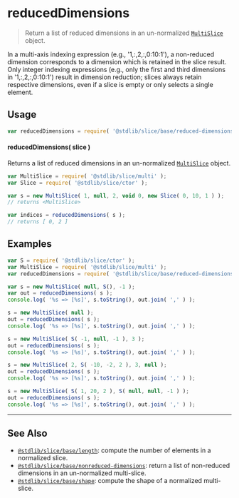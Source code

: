 <!--

@license Apache-2.0

Copyright (c) 2023 The Stdlib Authors.

Licensed under the Apache License, Version 2.0 (the "License");
you may not use this file except in compliance with the License.
You may obtain a copy of the License at

   http://www.apache.org/licenses/LICENSE-2.0

Unless required by applicable law or agreed to in writing, software
distributed under the License is distributed on an "AS IS" BASIS,
WITHOUT WARRANTIES OR CONDITIONS OF ANY KIND, either express or implied.
See the License for the specific language governing permissions and
limitations under the License.

-->

# reducedDimensions

> Return a list of reduced dimensions in an un-normalized [`MultiSlice`][@stdlib/slice/multi] object.

<!-- Section to include introductory text. Make sure to keep an empty line after the intro `section` element and another before the `/section` close. -->

<section class="intro">

In a multi-axis indexing expression (e.g., '1,:,2,:,0:10:1'), a non-reduced dimension corresponds to a dimension which is retained in the slice result. Only integer indexing expressions (e.g., only the first and third dimensions in '1,:,2,:,0:10:1') result in dimension reduction; slices always retain respective dimensions, even if a slice is empty or only selects a single element.

</section>

<!-- /.intro -->

<!-- Package usage documentation. -->

<section class="usage">

## Usage

```javascript
var reducedDimensions = require( '@stdlib/slice/base/reduced-dimensions' );
```

<a name="main"></a>

#### reducedDimensions( slice )

Returns a list of reduced dimensions in an un-normalized [`MultiSlice`][@stdlib/slice/multi] object.

```javascript
var MultiSlice = require( '@stdlib/slice/multi' );
var Slice = require( '@stdlib/slice/ctor' );

var s = new MultiSlice( 1, null, 2, void 0, new Slice( 0, 10, 1 ) );
// returns <MultiSlice>

var indices = reducedDimensions( s );
// returns [ 0, 2 ]
```

</section>

<!-- /.usage -->

<!-- Package usage notes. Make sure to keep an empty line after the `section` element and another before the `/section` close. -->

<section class="notes">

</section>

<!-- /.notes -->

<!-- Package usage examples. -->

<section class="examples">

## Examples

<!-- eslint no-undef: "error" -->

<!-- eslint-disable new-cap -->

```javascript
var S = require( '@stdlib/slice/ctor' );
var MultiSlice = require( '@stdlib/slice/multi' );
var reducedDimensions = require( '@stdlib/slice/base/reduced-dimensions' );

var s = new MultiSlice( null, S(), -1 );
var out = reducedDimensions( s );
console.log( '%s => [%s]', s.toString(), out.join( ',' ) );

s = new MultiSlice( null );
out = reducedDimensions( s );
console.log( '%s => [%s]', s.toString(), out.join( ',' ) );

s = new MultiSlice( S( -1, null, -1 ), 3 );
out = reducedDimensions( s );
console.log( '%s => [%s]', s.toString(), out.join( ',' ) );

s = new MultiSlice( 2, S( -10, -2, 2 ), 3, null );
out = reducedDimensions( s );
console.log( '%s => [%s]', s.toString(), out.join( ',' ) );

s = new MultiSlice( S( 1, 20, 2 ), S( null, null, -1 ) );
out = reducedDimensions( s );
console.log( '%s => [%s]', s.toString(), out.join( ',' ) );
```

</section>

<!-- /.examples -->

<!-- Section to include cited references. If references are included, add a horizontal rule *before* the section. Make sure to keep an empty line after the `section` element and another before the `/section` close. -->

<section class="references">

</section>

<!-- /.references -->

<!-- Section for related `stdlib` packages. Do not manually edit this section, as it is automatically populated. -->

<section class="related">

* * *

## See Also

-   <span class="package-name">[`@stdlib/slice/base/length`][@stdlib/slice/base/length]</span><span class="delimiter">: </span><span class="description">compute the number of elements in a normalized slice.</span>
-   <span class="package-name">[`@stdlib/slice/base/nonreduced-dimensions`][@stdlib/slice/base/nonreduced-dimensions]</span><span class="delimiter">: </span><span class="description">return a list of non-reduced dimensions in an un-normalized multi-slice.</span>
-   <span class="package-name">[`@stdlib/slice/base/shape`][@stdlib/slice/base/shape]</span><span class="delimiter">: </span><span class="description">compute the shape of a normalized multi-slice.</span>

</section>

<!-- /.related -->

<!-- Section for all links. Make sure to keep an empty line after the `section` element and another before the `/section` close. -->

<section class="links">

[@stdlib/slice/multi]: https://github.com/stdlib-js/stdlib/tree/develop/lib/node_modules/%40stdlib/slice/multi

<!-- <related-links> -->

[@stdlib/slice/base/length]: https://github.com/stdlib-js/stdlib/tree/develop/lib/node_modules/%40stdlib/slice/base/length

[@stdlib/slice/base/nonreduced-dimensions]: https://github.com/stdlib-js/stdlib/tree/develop/lib/node_modules/%40stdlib/slice/base/nonreduced-dimensions

[@stdlib/slice/base/shape]: https://github.com/stdlib-js/stdlib/tree/develop/lib/node_modules/%40stdlib/slice/base/shape

<!-- </related-links> -->

</section>

<!-- /.links -->

